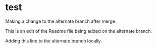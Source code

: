 # test

Making a change to the alternate branch after merge

This is an edit of the Readme file being added on the alternate branch.

Adding this line to the alternate branch locally.
